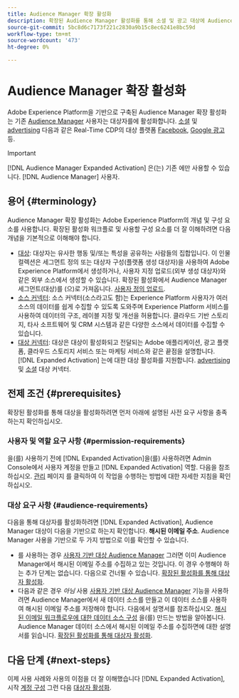 ```yaml
---
title: Audience Manager 확장 활성화
description: 확장된 Audience Manager 활성화를 통해 소셜 및 광고 대상에 Audience Manager 대상을 활성화하는 방법을 알아봅니다.
source-git-commit: 5bc8d6c7173f221c2830a9b15c8ec6241e8bc59d
workflow-type: tm+mt
source-wordcount: '473'
ht-degree: 0%

---
```



# Audience Manager 확장 활성화

Adobe Experience Platform을 기반으로 구축된 Audience Manager 확장 활성화는 기존 [Audience Manager](https://experienceleague.adobe.com/en/docs/audience-manager/user-guide/aam-home) 사용자는 대상자를에 활성화합니다. [소셜](../destinations/catalog/social/overview.md) 및 [advertising](../destinations/catalog/advertising/overview.md) 다음과 같은 Real-Time CDP의 대상 플랫폼 [Facebook](../destinations/catalog/social/facebook.md), [Google 광고](../destinations/catalog/advertising/google-ads-destination.md)등.

>[!IMPORTANT]
>
>[!DNL Audience Manager Expanded Activation] 은(는) 기존 에만 사용할 수 있습니다. [!DNL Audience Manager] 사용자.

## 용어 {#terminology}

Audience Manager 확장 활성화는 Adobe Experience Platform의 개념 및 구성 요소를 사용합니다. 확장된 활성화 워크플로 및 사용할 구성 요소를 더 잘 이해하려면 다음 개념을 기본적으로 이해해야 합니다.

* [대상](../segmentation/ui/overview.md): 대상자는 유사한 행동 및/또는 특성을 공유하는 사람들의 집합입니다. 이 인물 컬렉션은 세그먼트 정의 또는 대상자 구성(플랫폼 생성 대상자)을 사용하여 Adobe Experience Platform에서 생성하거나, 사용자 지정 업로드(외부 생성 대상자)와 같은 외부 소스에서 생성할 수 있습니다. 확장된 활성화에서 Audience Manager 세그먼트(대상)를 (으)로 가져옵니다. [사용자 정의 업로드](../segmentation/ui/overview.md#import-audience).
* [소스 커넥터](../sources/home.md): 소스 커넥터(소스라고도 함)는 Experience Platform 사용자가 여러 소스의 데이터를 쉽게 수집할 수 있도록 도와주며 Experience Platform 서비스를 사용하여 데이터의 구조, 레이블 지정 및 개선을 허용합니다. 클라우드 기반 스토리지, 타사 소프트웨어 및 CRM 시스템과 같은 다양한 소스에서 데이터를 수집할 수 있습니다.
* [대상 커넥터](../destinations/home.md): 대상은 대상이 활성화되고 전달되는 Adobe 애플리케이션, 광고 플랫폼, 클라우드 스토리지 서비스 또는 마케팅 서비스와 같은 끝점을 설명합니다. [!DNL Expanded Activation] 는에 대한 대상 활성화를 지원합니다. [advertising](../destinations/catalog/advertising/overview.md) 및 [소셜](../destinations/catalog/social/overview.md) 대상 커넥터.

## 전제 조건 {#prerequisites}

확장된 활성화를 통해 대상을 활성화하려면 먼저 아래에 설명된 사전 요구 사항을 충족하는지 확인하십시오.

### 사용자 및 역할 요구 사항 {#permission-requirements}

을(를) 사용하기 전에 [!DNL Expanded Activation]을(를) 사용하려면 Admin Console에서 사용자 계정을 만들고 [!DNL Expanded Activation] 역할. 다음을 참조하십시오. [관리](administration.md) 페이지 를 클릭하여 이 작업을 수행하는 방법에 대한 자세한 지침을 확인하십시오.

### 대상 요구 사항 {#audience-requirements}

다음을 통해 대상자를 활성화하려면 [!DNL Expanded Activation], Audience Manager 대상이 다음을 기반으로 하는지 확인합니다. **해시된 이메일 주소**. Audience Manager 사용을 기반으로 두 가지 방법으로 이를 확인할 수 있습니다.

* 를 사용하는 경우 [사용자 기반 대상 Audience Manager](https://experienceleague.adobe.com/en/docs/audience-manager/user-guide/features/destinations/people-based/people-based-destinations-overview) 그러면 이미 Audience Manager에서 해시된 이메일 주소를 수집하고 있는 것입니다. 이 경우 수행해야 하는 추가 단계는 없습니다. 다음으로 건너뛸 수 있습니다. [확장된 활성화를 통해 대상자 활성화](activate-audiences.md).
* 다음과 같은 경우 _아님_ 사용 [사용자 기반 대상 Audience Manager](https://experienceleague.adobe.com/en/docs/audience-manager/user-guide/features/destinations/people-based/people-based-destinations-overview) 기능을 사용하려면 Audience Manager에서 새 데이터 소스를 만들고 이 데이터 소스를 사용하여 해시된 이메일 주소를 저장해야 합니다. 다음에서 설명서를 참조하십시오. [해시된 이메일 워크플로우에 대한 데이터 소스 구성](https://experienceleague.adobe.com/en/docs/audience-manager/user-guide/features/data-sources/create-data-source-hashed-emails) 을(를) 만드는 방법을 알아봅니다. Audience Manager 데이터 소스에서 해시된 이메일 주소를 수집하면에 대한 설명서를 읽습니다. [확장된 활성화를 통해 대상자 활성화](activate-audiences.md).

## 다음 단계 {#next-steps}

이제 사용 사례와 사용의 이점을 더 잘 이해했습니다 [!DNL Expanded Activation], 시작 [계정 구성](administration.md) 그런 다음 [대상자 활성화](activate-audiences.md).

